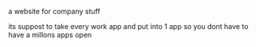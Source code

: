 a website for company stuff

its suppost to take every work app and put into 1 app so you dont have to have a millons apps open